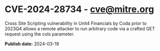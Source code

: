 # CVE-2024-28734 - cve@mitre.org

Cross Site Scripting vulnerability in Unit4 Financials by Coda prior to 2023Q4 allows a remote attacker to run arbitrary code via a crafted GET request using the cols parameter.

**Publish date:** 2024-03-19
